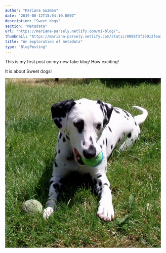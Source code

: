 ```yaml
---
author: "Mariana Guzman"
date: "2019-08-12T15:04:10.000Z"
description: "Sweet dogs"
section: "Metadata"
url: "https://mariana-parsely.netlify.com/mi-blog/",
thumbnail: "https://mariana-parsely.netlify.com/static/8058f3f26913fea3b6a89a73344fe94a/2b40c/salty_egg.jpg"
title: "An exploration of metadata"
type: "BlogPosting"
---
```


This is my first post on my new fake blog! How exciting!

It is about Sweet dogs!

![Best dog](./risa.jpg)


